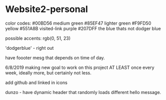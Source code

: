 # Website2-personal

color codes:
#00BD56 medium green
#85EF47 lighter green
#F9FD50 yellow
#551A8B visited-link purple
#207DFF the blue thats not dodger blue

possible accents:
rgb(0, 51, 23)


'dodgerblue' - right out

have foooter mesg that depends on time of day.

6/8/2019
    making new goal to work on this project AT LEAST once every week, ideally more, but certainly not less.

add github and linked in icons


dunzo - have dynamic header that randomly loads different hello message.